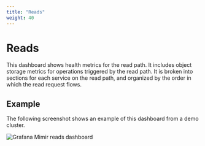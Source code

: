 ```yaml
---
title: "Reads"
weight: 40
---
```


# Reads

This dashboard shows health metrics for the read path.
It includes object storage metrics for operations triggered by the read path.
It is broken into sections for each service on the read path,
and organized by the order in which the read request flows.

## Example

The following screenshot shows an example of this dashboard from a demo cluster.

![Grafana Mimir reads dashboard](../../../../images/dashboards/mimir-reads.png)
